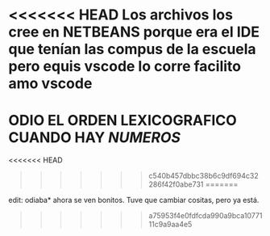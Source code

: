 <<<<<<< HEAD
Los archivos los cree en NETBEANS porque era el IDE que tenían las compus de la escuela pero equis vscode lo corre facilito amo vscode
=======
# ODIO EL ORDEN LEXICOGRAFICO CUANDO HAY *NUMEROS*
<<<<<<< HEAD
>>>>>>> c540b457dbbc38b6c9df694c32286f42f0abe731
=======

edit: odiaba* ahora se ven bonitos. Tuve que cambiar cositas, pero ya está.
>>>>>>> a75953f4e0fdfcda990a9bca1077111c9a9aa4e5
